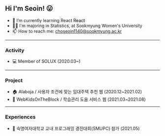 ## Hi I'm Seoin! 😛

<!--
**seoin-cho/seoin-cho** is a ✨ _special_ ✨ repository because its `README.md` (this file) appears on your GitHub profile.

Here are some ideas to get you started: -->

- 🌱 I’m currently learning React  <mark style='background-color: #f6f8fa'>React</mark>
- 👩‍🎓 I'm majoring in Statistics, at Sookmyung Women's University
- 📫 How to reach me: choseoin1140@sookmyung.ac.kr

- - -

### Activity

- 💻 Member of SOLUX (2020.03~)

- - -

### Project

- 🏠 Alaboja / 사용자 조건에 맞는 임대주택 추천 웹 (2020.12~2021.02)
- 📖 WebKidsOnTheBlock / 학습관리 도움 서비스 웹 (2021.03~2021.08)

- - -

### Experiences

- 🏫 숙명여자대학교 교내 프로그래밍 경진대회(SMUPC) 참가 (2021.05)
